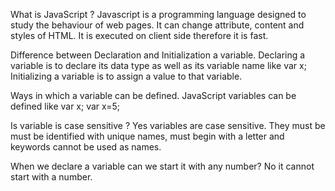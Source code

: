  What is JavaScript ?
Javascript is a programming language designed to study the behaviour of web pages. It can change attribute, content and styles  of HTML. It is executed on client side therefore it is fast.

Difference between Declaration and Initialization a variable.
Declaring a variable is to declare its data type as well as its variable name like var x;
Initializing a variable is to assign a value to that variable.

Ways in which a variable can be defined.
JavaScript variables can be defined like 
var x;
var x=5;

Is variable is case sensitive ?
Yes variables are case sensitive. They must be must be identified with unique names, must begin with a letter and keywords cannot be used as names.

 When we declare a variable can we start it with any number?
No it cannot start with a number.
